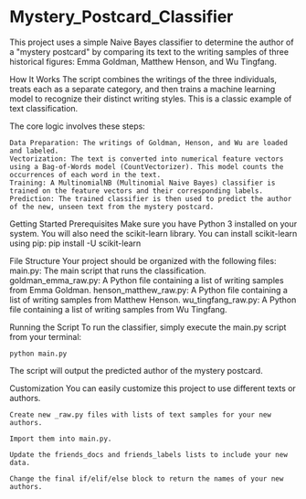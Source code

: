 # Mystery_Postcard_Classifier
This project uses a simple Naive Bayes classifier to determine the author of a "mystery postcard" by comparing its text to the writing samples of three historical figures: Emma Goldman, Matthew Henson, and Wu Tingfang.

How It Works
    The script combines the writings of the three individuals, treats each as a separate category, and then trains a machine learning model to recognize their distinct writing styles.       This is a classic example of text classification.

The core logic involves these steps:

    Data Preparation: The writings of Goldman, Henson, and Wu are loaded and labeled.
    Vectorization: The text is converted into numerical feature vectors using a Bag-of-Words model (CountVectorizer). This model counts the occurrences of each word in the text.
    Training: A MultinomialNB (Multinomial Naive Bayes) classifier is trained on the feature vectors and their corresponding labels.
    Prediction: The trained classifier is then used to predict the author of the new, unseen text from the mystery postcard.

Getting Started
Prerequisites
    Make sure you have Python 3 installed on your system. You will also need the scikit-learn library.
    You can install scikit-learn using pip:
    pip install -U scikit-learn

File Structure
    Your project should be organized with the following files:
    main.py: The main script that runs the classification.
    goldman_emma_raw.py: A Python file containing a list of writing samples from Emma Goldman.
    henson_matthew_raw.py: A Python file containing a list of writing samples from Matthew Henson.
    wu_tingfang_raw.py: A Python file containing a list of writing samples from Wu Tingfang.

Running the Script
    To run the classifier, simply execute the main.py script from your terminal:

    python main.py

The script will output the predicted author of the mystery postcard.

Customization
    You can easily customize this project to use different texts or authors.
    
    Create new _raw.py files with lists of text samples for your new authors.
    
    Import them into main.py.
    
    Update the friends_docs and friends_labels lists to include your new data.
    
    Change the final if/elif/else block to return the names of your new authors.
